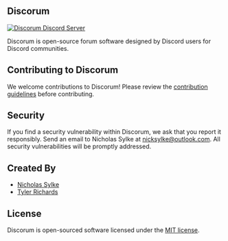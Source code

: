 ## Discorum

<p>
    <a href="https://discord.gg/GJtaVjQ"><img src="https://discordapp.com/api/guilds/450508841738829826/widget.png" alt="Discorum Discord Server" /></a>
</p>
Discorum is open-source forum software designed by Discord users for Discord communities.


## Contributing to Discorum

We welcome contributions to Discorum! Please review the [contribution guidelines](https://github.com/Discorum/Discorum/blob/master/CONTRIBUTING.md) before contributing.


## Security

If you find a security vulnerability within Discorum, we ask that you report it responsibly. Send an email to Nicholas Sylke at [nicksylke@outlook.com](mailto:nicksylke@outlook.com). All security vulnerabilities will be promptly addressed.


## Created By

- [Nicholas Sylke](https://github.com/nsylke)
- [Tyler Richards](https://github.com/tyler0130)


## License

Discorum is open-sourced software licensed under the [MIT license](https://github.com/Discorum/Discorum/blob/master/LICENSE).
